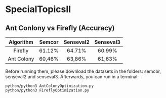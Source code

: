 # SpecialTopicsII

## Ant Conlony vs Firefly (Accuracy)

| Algorithm | Semcor | Senseval2 | Senseval3 | 
| :---: | :---: | :---: | :---: |
| Firefly | 61.12% | 64.71% | 60.99% |
| Ant Colony | 60,46% | 63,86% | 61,63% | (with spacy embeddings)

Before running them, please download the datasets in the folders: semcor, senseval2 and senseval3. Afterwards, you can run in a terminal:
```
python/python3 AntColonyOptimization.py
python/python3 FireflyOptimization.py
```
